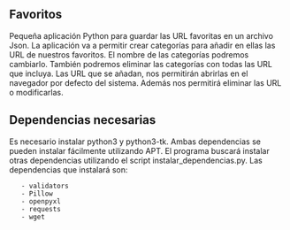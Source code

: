 ## Favoritos

Pequeña aplicación Python para guardar las URL favoritas en un archivo Json.
La aplicación va a permitir crear categorías para añadir en ellas las URL de nuestros favoritos. El nombre de las categorías podremos cambiarlo. También podremos eliminar las categorías con todas las URL que incluya.
Las URL que se añadan, nos permitirán abrirlas en el navegador por defecto del sistema. Además nos permitirá eliminar las URL o modificarlas.



## Dependencias necesarias

Es necesario instalar python3 y python3-tk. Ambas dependencias se pueden instalar fácilmente utilizando APT.
El programa buscará instalar otras dependencias utilizando el script instalar_dependencias.py. Las dependencias que instalará son:

       - validators
       - Pillow
       - openpyxl
       - requests
       - wget